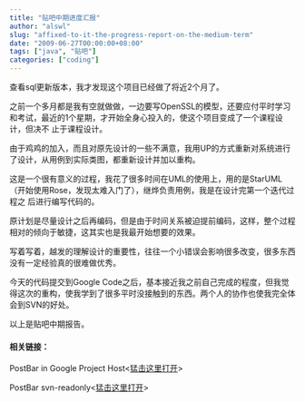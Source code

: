 ```yaml
---
title: "贴吧中期进度汇报"
author: "alswl"
slug: "affixed-to-it-the-progress-report-on-the-medium-term"
date: "2009-06-27T00:00:00+08:00"
tags: ["java", "贴吧"]
categories: ["coding"]
---
```


查看sql更新版本，我才发现这个项目已经做了将近2个月了。

之前一个多月都是我有空就做做，一边要写OpenSSL的模型，还要应付平时学习和考试，最近的1个星期，才开始全身心投入的，使这个项目变成了一个课程设计，但决不
止于课程设计。

由于鸡鸡的加入，而且对原先设计的一些不满意，我用UP的方式重新对系统进行了设计，从用例到实际类图，都重新设计并加以重构。

这是一个很有意义的过程，我花了很多时间在UML的使用上，用的是StarUML（开始使用Rose，发现太难入门了），继烨负责用例，我是在设计完第一个迭代过程之
后进行编写代码的。

原计划是尽量设计之后再编码，但是由于时间关系被迫提前编码，这样，整个过程相对的倾向于敏捷，这其实也是我最开始想要的效果。

写着写着，越发的理解设计的重要性，往往一个小错误会影响很多改变，很多东西没有一定经验真的很难做优秀。

今天的代码提交到Google
Code之后，基本接近我之前自己完成的程度，但我觉得这次的重构，使我学到了很多平时没接触到的东西。两个人的协作也使我完全体会到SVN的好处。

以上是贴吧中期报告。

#### 相关链接：

PostBar in Google Project Host<[猛击这里打开](http://code.google.com/p/postbar/)>

PostBar svn-readonly<[猛击这里打开](http://postbar.googlecode.com/svn/trunk/postbar-read-only)>
